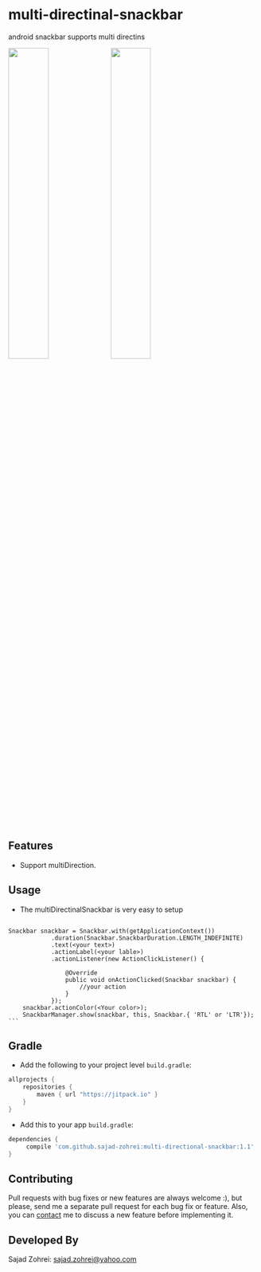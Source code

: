 # multi-directinal-snackbar
android snackbar supports multi directins

<img src="https://github.com/sajad-zohrei/multi-directional-snackbar/blob/master/screenshot/ltr.jpg" width="40%">
<img src="https://github.com/sajad-zohrei/multi-directional-snackbar/blob/master/screenshot/rtl.jpg" width="40%">

## Features
- Support multiDirection.

## Usage
  -  The multiDirectinalSnackbar is very easy to setup
     ```java
    Snackbar snackbar = Snackbar.with(getApplicationContext())
                .duration(Snackbar.SnackbarDuration.LENGTH_INDEFINITE)
                .text(<your text>)
                .actionLabel(<your lable>)
                .actionListener(new ActionClickListener() {

                    @Override
                    public void onActionClicked(Snackbar snackbar) {
                        //your action
                    }
                });
        snackbar.actionColor(<Your color>);
        SnackbarManager.show(snackbar, this, Snackbar.{ 'RTL' or 'LTR'});
	```

	
## Gradle
  -  Add the following to your project level `build.gradle`:

```gradle
allprojects {
	repositories {
		maven { url "https://jitpack.io" }
	}
}
```
  -  Add this to your app `build.gradle`:
 
```gradle
dependencies {
     compile 'com.github.sajad-zohrei:multi-directional-snackbar:1.1'
}
```

## Contributing

Pull requests with bug fixes or new features are always welcome :), but please, send me a separate pull request for each bug fix or feature. Also, you can [contact](mailto:sajad.zohrei@yahoo.com) me to discuss a new feature before implementing it.

## Developed By

Sajad Zohrei: <sajad.zohrei@yahoo.com>

